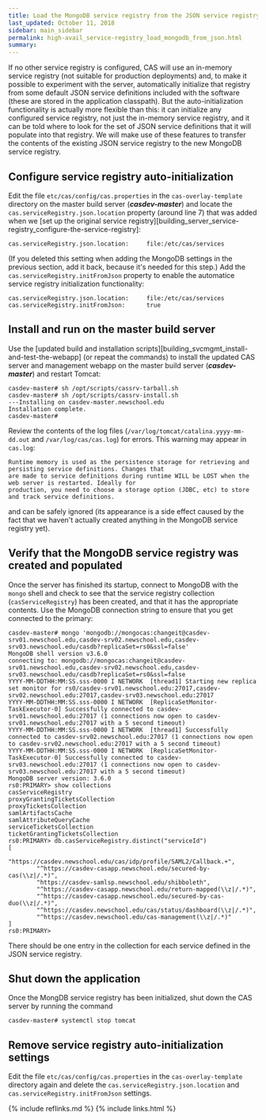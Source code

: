 ```yaml
---
title: Load the MongoDB service registry from the JSON service registry
last_updated: October 11, 2018
sidebar: main_sidebar
permalink: high-avail_service-registry_load_mongodb_from_json.html
summary:
---
```


If no other service registry is configured, CAS will use an in-memory service registry (not suitable for production deployments) and, to make it possible to experiment with the server, automatically initialize that registry from some default JSON service definitions included with the software (these are stored in the application classpath). But the auto-initialization functionality is actually more flexible than this: it can initialize any configured service registry, not just the in-memory service registry, and it can be told where to look for the set of JSON service definitions that it will populate into that registry. We will make use of these features to transfer the contents of the existing JSON service registry to the new MongoDB service registry.

## Configure service registry auto-initialization

Edit the file `etc/cas/config/cas.properties` in the `cas-overlay-template` directory on the master build server (***casdev-master***) and locate the `cas.serviceRegistry.json.location` property (around line 7) that was added when we [set up the original service registry][building_server_service-registry_configure-the-service-registry]:

```properties
cas.serviceRegistry.json.location:     file:/etc/cas/services
```

(If you deleted this setting when adding the MongoDB settings in the previous section, add it back, because it's needed for this step.) Add the `cas.serviceRegistry.initFromJson` property to enable the automatice service registry initialization functionality:

```properties
cas.serviceRegistry.json.location:     file:/etc/cas/services
cas.serviceRegistry.initFromJson:      true
```

## Install and run on the master build server

Use the [updated build and installation scripts][building_svcmgmt_install-and-test-the-webapp] (or repeat the commands) to install the updated CAS server and management webapp on the master build server (***casdev-master***) and restart Tomcat:

```console
casdev-master# sh /opt/scripts/cassrv-tarball.sh
casdev-master# sh /opt/scripts/cassrv-install.sh
---Installing on casdev-master.newschool.edu
Installation complete.
casdev-master#  
```

Review the contents of the log files (`/var/log/tomcat/catalina.yyyy-mm-dd.out` and `/var/log/cas/cas.log`) for errors. This warning may appear in `cas.log`:

```
Runtime memory is used as the persistence storage for retrieving and persisting service definitions. Changes that
are made to service definitions during runtime WILL be LOST when the web server is restarted. Ideally for
production, you need to choose a storage option (JDBC, etc) to store and track service definitions.
```

and can be safely ignored (its appearance is a side effect caused by the fact that we haven't actually created anything in the MongoDB service registry yet).

## Verify that the MongoDB service registry was created and populated

Once the server has finished its startup, connect to MongoDB with the `mongo` shell and check to see that the service registry collection (`casServiceRegistry`) has been created, and that it has the appropriate contents. Use the MongoDB connection string to ensure that you get connected to the primary:

<div class="language-console highlighter-rouge"><pre class="highlight"><code><span class="ni">casdev-master# </span><span class="nc">mongo</span><span class="kv"> 'mongodb://mongocas:changeit@casdev-srv01.newschool.edu,casdev-srv02.newschool.edu,casdev-srv03.newschool.edu/casdb?replicaSet=rs0&ssl=false'
</span>MongoDB shell version v3.6.0
connecting to: mongodb://mongocas:changeit@casdev-srv01.newschool.edu,casdev-srv02.newschool.edu,casdev-srv03.newschool.edu/casdb?replicaSet=rs0&ssl=false
YYYY-MM-DDTHH:MM:SS.sss-0000 I NETWORK  [thread1] Starting new replica set monitor for rs0/casdev-srv01.newschool.edu:27017,casdev-srv02.newschool.edu:27017,casdev-srv03.newschool.edu:27017
YYYY-MM-DDTHH:MM:SS.sss-0000 I NETWORK  [ReplicaSetMonitor-TaskExecutor-0] Successfully connected to casdev-srv01.newschool.edu:27017 (1 connections now open to casdev-srv01.newschool.edu:27017 with a 5 second timeout)
YYYY-MM-DDTHH:MM:SS.sss-0000 I NETWORK  [thread1] Successfully connected to casdev-srv02.newschool.edu:27017 (1 connections now open to casdev-srv02.newschool.edu:27017 with a 5 second timeout)
YYYY-MM-DDTHH:MM:SS.sss-0000 I NETWORK  [ReplicaSetMonitor-TaskExecutor-0] Successfully connected to casdev-srv03.newschool.edu:27017 (1 connections now open to casdev-srv03.newschool.edu:27017 with a 5 second timeout)
MongoDB server version: 3.6.0
<span class="ni">rs0:PRIMARY&gt; </span><span class="nc">show</span><span class="kv"> collections</span>
casServiceRegistry
proxyGrantingTicketsCollection
proxyTicketsCollection
samlArtifactsCache
samlAttributeQueryCache
serviceTicketsCollection
ticketGrantingTicketsCollection
<span class="ni">rs0:PRIMARY&gt; </span><span class="nc">db.casServiceRegistry.distinct(</span><span class="kv">"serviceId"</span><span class="nc">)</span>
[
        "https://casdev.newschool.edu/cas/idp/profile/SAML2/Callback.+",
        "^https://casdev-casapp.newschool.edu/secured-by-cas(\\z|/.*)",
        "https://casdev-samlsp.newschool.edu/shibboleth",
        "^https://casdev-casapp.newschool.edu/return-mapped(\\z|/.*)",
        "^https://casdev-casapp.newschool.edu/secured-by-cas-duo(\\z|/.*)",
        "^https://casdev.newschool.edu/cas/status/dashboard(\\z|/.*)",
        "^https://casdev.newschool.edu/cas-management(\\z|/.*)"
]
<span class="ni">rs0:PRIMARY&gt; </span>
</code></pre>
</div>

There should be one entry in the collection for each service defined in the JSON service registry.

## Shut down the application

Once the MongDB service registry has been initialized, shut down the CAS server by running the command

```console
casdev-master# systemctl stop tomcat
```

## Remove service registry auto-initialization settings

Edit the file `etc/cas/config/cas.properties` in the `cas-overlay-template` directory again and delete the `cas.serviceRegistry.json.location` and `cas.serviceRegistry.initFromJson` settings.

{% include reflinks.md %}
{% include links.html %}
